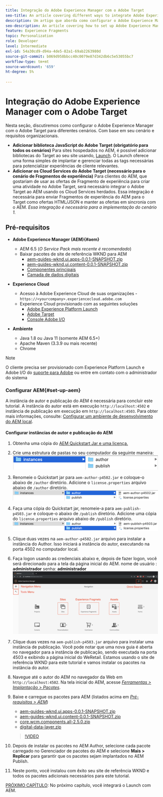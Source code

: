 ```yaml
---
title: Integração do Adobe Experience Manager com o Adobe Target
seo-title: An article covering different ways to integrate Adobe Experience Manager(AEM) with Adobe Target for delivering personalized content.
description: Um artigo que aborda como configurar o Adobe Experience Manager com o Adobe Target para diferentes cenários.
seo-description: An article covering how to set up Adobe Experience Manager with Adobe Target for different scenarios.
feature: Experience Fragments
topic: Personalization
role: Developer
level: Intermediate
exl-id: 54a30cd9-d94a-4de5-82a1-69ab2263980d
source-git-commit: b069d958bbcc40c0079e87d342db6c5e53055bc7
workflow-type: tm+mt
source-wordcount: '659'
ht-degree: 5%

---
```


# Integração do Adobe Experience Manager com o Adobe Target

Nesta seção, discutiremos como configurar o Adobe Experience Manager com o Adobe Target para diferentes cenários. Com base em seu cenário e requisitos organizacionais.

* **Adicionar biblioteca JavaScript do Adobe Target (obrigatório para todos os cenários)**
Para sites hospedados no AEM, é possível adicionar bibliotecas do Target ao seu site usando, [Launch](https://experienceleague.adobe.com/docs/experience-platform/tags/home.html). O Launch oferece uma forma simples de implantar e gerenciar todas as tags necessárias para potencializar experiências de cliente relevantes.
* **Adicionar os Cloud Services do Adobe Target (necessário para o cenário de Fragmentos de experiência)**
Para clientes do AEM, que gostariam de usar as ofertas de Fragmento de experiência para criar uma atividade no Adobe Target, será necessário integrar o Adobe Target ao AEM usando os Cloud Services herdados. Essa integração é necessária para enviar Fragmentos de experiência do AEM para o Target como ofertas HTML/JSON e manter as ofertas em sincronia com o AEM. 
*Essa integração é necessária para a implementação do cenário 1.*

## Pré-requisitos

* **Adobe Experience Manager (AEM){#aem}**
   * AEM 6.5 (*O Service Pack mais recente é recomendado*)
   * Baixar pacotes de site de referência WKND para AEM
      * [aem-guides-wknd.ui.apps-0.0.1-SNAPSHOT.zip](https://github.com/adobe/aem-guides-wknd/releases/download/archetype-18.1/aem-guides-wknd.ui.apps-0.0.1-SNAPSHOT.zip)
      * [aem-guides-wknd.ui.content-0.0.1-SNAPSHOT.zip](https://github.com/adobe/aem-guides-wknd/releases/download/archetype-18.1/aem-guides-wknd.ui.content-0.0.1-SNAPSHOT.zip)
      * [Componentes principais](https://github.com/adobe/aem-core-wcm-components/releases/download/core.wcm.components.reactor-2.5.0/core.wcm.components.all-2.5.0.zip)
      * [Camada de dados digitais](assets/implementation/digital-data-layer.zip)

* **Experience Cloud**
   * Acesso à Adobe Experience Cloud de suas organizações - `https://<yourcompany>.experiencecloud.adobe.com`
   * Experience Cloud provisionado com as seguintes soluções
      * [Adobe Experience Platform Launch](https://experiencecloud.adobe.com)
      * [Adobe Target](https://experiencecloud.adobe.com)
      * [Console Adobe I/O](https://console.adobe.io)

* **Ambiente**
   * Java 1.8 ou Java 11 (somente AEM 6.5+)
   * Apache Maven (3.3.9 ou mais recente)
   * Chrome

>[!NOTE]
>
> O cliente precisa ser provisionado com Experience Platform Launch e Adobe I/O do [suporte para Adobe](https://helpx.adobe.com/br/contact/enterprise-support.ec.html) ou entre em contato com o administrador do sistema

### Configurar AEM{#set-up-aem}

A instância de autor e publicação do AEM é necessária para concluir este tutorial. A instância do autor está em execução `http://localhost:4502` e instância de publicação em execução em `http://localhost:4503`. Para obter mais informações, consulte: [Configurar um ambiente de desenvolvimento do AEM local](https://helpx.adobe.com/experience-manager/kt/platform-repository/using/local-aem-dev-environment-article-setup.html).

#### Configurar instâncias de autor e publicação do AEM

1. Obtenha uma cópia do [AEM Quickstart Jar e uma licença.](https://helpx.adobe.com/experience-manager/6-5/sites/deploying/using/deploy.html#GettingtheSoftware)
2. Crie uma estrutura de pastas no seu computador da seguinte maneira:
   ![Estrutura da pasta](assets/implementation/aem-setup-1.png)
3. Renomeie o Quickstart jar para `aem-author-p4502.jar` e coloque-o abaixo de `/author` diretório. Adicione o `license.properties` arquivo abaixo de `/author` diretório.
   ![Instância do autor do AEM](assets/implementation/aem-setup-author.png)
4. Faça uma cópia do Quickstart jar, renomeie-a para `aem-publish-p4503.jar` e coloque-o abaixo de `/publish` diretório. Adicione uma cópia do `license.properties` arquivo abaixo de `/publish` diretório.
   ![Instância de publicação do AEM](assets/implementation/aem-setup-publish.png)
5. Clique duas vezes na `aem-author-p4502.jar` arquivo para instalar a instância do Author. Isso iniciará a instância do autor, executando na porta 4502 no computador local.
6. Faça logon usando as credenciais abaixo e, depois de fazer logon, você será direcionado para a tela da página inicial do AEM.
nome de usuário : **administrador**
senha: **administrador**
   ![Instância de publicação do AEM](assets/implementation/aem-author-home-page.png)
7. Clique duas vezes na `aem-publish-p4503.jar` arquivo para instalar uma instância de publicação. Você pode notar que uma nova guia é aberta no navegador para a instância de publicação, sendo executada na porta 4503 e exibindo a página inicial do WeRetail. Estamos usando o site de referência WKND para este tutorial e vamos instalar os pacotes na instância do autor.
8. Navegue até o autor do AEM no navegador da Web em `http://localhost:4502`. Na tela inicial do AEM, acesse *[Ferramentas > Implantação > Pacotes](http://localhost:4502/crx/packmgr/index.jsp)*.
9. Baixe e carregue os pacotes para AEM (listados acima em *[Pré-requisitos > AEM](#aem)*)
   * [aem-guides-wknd.ui.apps-0.0.1-SNAPSHOT.zip](https://github.com/adobe/aem-guides-wknd/releases/download/archetype-18.1/aem-guides-wknd.ui.apps-0.0.1-SNAPSHOT.zip)
   * [aem-guides-wknd.ui.content-0.0.1-SNAPSHOT.zip](https://github.com/adobe/aem-guides-wknd/releases/download/archetype-18.1/aem-guides-wknd.ui.content-0.0.1-SNAPSHOT.zip)
   * [core.wcm.components.all-2.5.0.zip](https://github.com/adobe/aem-core-wcm-components/releases/download/core.wcm.components.reactor-2.5.0/core.wcm.components.all-2.5.0.zip)
   * [digital-data-layer.zip](assets/implementation/digital-data-layer.zip)

   >[!VIDEO](https://video.tv.adobe.com/v/28377?quality=12&learn=on)
10. Depois de instalar os pacotes no AEM Author, selecione cada pacote carregado no Gerenciador de pacotes do AEM e selecione **Mais > Replicar** para garantir que os pacotes sejam implantados no AEM Publish.
11. Neste ponto, você instalou com êxito seu site de referência WKND e todos os pacotes adicionais necessários para este tutorial.

[PRÓXIMO CAPÍTULO](./using-launch-adobe-io.md): No próximo capítulo, você integrará o Launch com AEM.
